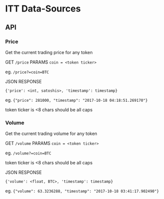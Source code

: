 # ITT Data-Sources


## API

### Price

Get the current trading price for any token

GET `/price`
PARAMS `coin = <token ticker>`

eg. `/price?=coin=BTC`

JSON RESPONSE

`{'price': <int, satoshis>, 'timestamp': timestamp}`

eg.
`{"price": 281000, "timestamp": "2017-10-18 04:18:51.269170"}`

token ticker is <8 chars should be all caps



### Volume

Get the current trading volume for any token

GET `/volume`
PARAMS `coin = <token ticker>`

eg. `/volume?=coin=BTC`

token ticker is <8 chars should be all caps

JSON RESPONSE

`{'volume': <float, BTC>, 'timestamp': timestamp}`

eg.
`{"volume": 63.3236288, "timestamp": "2017-10-18 03:41:17.902490"}`

